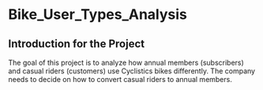# Bike_User_Types_Analysis
 ## Introduction for the Project
 The goal of this project is to analyze how annual members (subscribers) and casual riders (customers) use Cyclistics bikes differently.
 The company needs to decide on how to convert casual riders to annual members.
